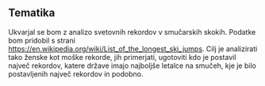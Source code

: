 ## Tematika

Ukvarjal se bom z analizo svetovnih rekordov v smučarskih skokih. Podatke bom pridobil s strani https://en.wikipedia.org/wiki/List_of_the_longest_ski_jumps.
Cilj je analizirati tako ženske kot moške rekorde, jih primerjati, ugotoviti kdo je postavil največ rekordov, katere države imajo najboljše letalce na smučeh, kje je bilo postavljenih največ rekordov in podobno. 
